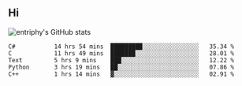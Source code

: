 ## Hi
![entriphy's GitHub stats](https://github-readme-stats.vercel.app/api?username=entriphy&show_icons=true&title_color=2196F3&bg_color=212121&text_color=FAFAFA&hide_border=true)
<!--START_SECTION:waka-->

```text
C#           14 hrs 54 mins  █████████░░░░░░░░░░░░░░░░   35.34 %
C            11 hrs 49 mins  ███████░░░░░░░░░░░░░░░░░░   28.01 %
Text         5 hrs 9 mins    ███░░░░░░░░░░░░░░░░░░░░░░   12.22 %
Python       3 hrs 19 mins   ██░░░░░░░░░░░░░░░░░░░░░░░   07.86 %
C++          1 hrs 14 mins   ▓░░░░░░░░░░░░░░░░░░░░░░░░   02.91 %
```

<!--END_SECTION:waka-->
